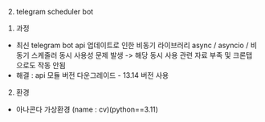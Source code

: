 2. telegram scheduler bot
 1) 과정
  - 최신 telegram bot api 업데이트로 인한 
   비동기 라이브러리 async / asyncio / 비동기 스케줄러 동시 사용성 문제 발생 
   -> 해당 동시 사용 관련 자료 부족 및 크론탭으로도 작동 안됨
  - 해결 : api 모듈 버전 다운그레이드 - 13.14 버전 사용

 2) 환경
  - 아나콘다 가상환경 (name : cv)(python==3.11)

